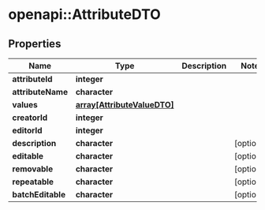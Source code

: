 # openapi::AttributeDTO

## Properties
Name | Type | Description | Notes
------------ | ------------- | ------------- | -------------
**attributeId** | **integer** |  | 
**attributeName** | **character** |  | 
**values** | [**array[AttributeValueDTO]**](AttributeValueDTO.md) |  | 
**creatorId** | **integer** |  | 
**editorId** | **integer** |  | 
**description** | **character** |  | [optional] 
**editable** | **character** |  | [optional] 
**removable** | **character** |  | [optional] 
**repeatable** | **character** |  | [optional] 
**batchEditable** | **character** |  | [optional] 


